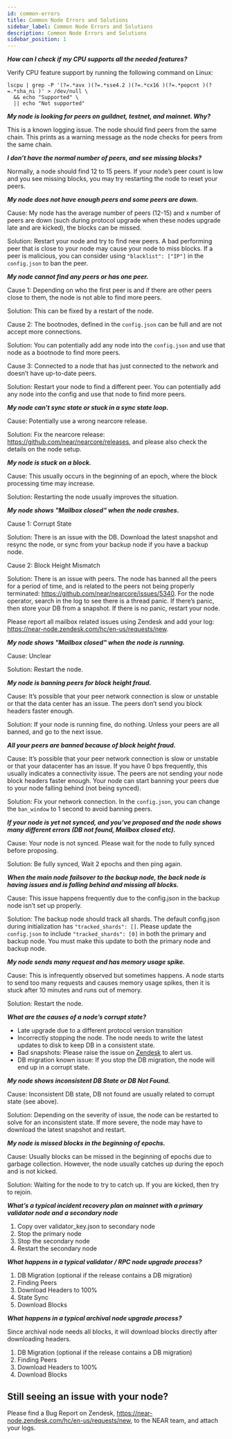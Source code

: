 ```yaml
---
id: common-errors
title: Common Node Errors and Solutions
sidebar_label: Common Node Errors and Solutions
description: Common Node Errors and Solutions
sidebar_position: 1
---
```


***How can I check if my CPU supports all the needed features?***

Verify CPU feature support by running the following command on Linux:

```
lscpu | grep -P '(?=.*avx )(?=.*sse4.2 )(?=.*cx16 )(?=.*popcnt )(?=.*sha_ni )' > /dev/null \
  && echo "Supported" \
  || echo "Not supported"
```

***My node is looking for peers on guildnet, testnet, and mainnet. Why?***

This is a known logging issue. The node should find peers from the same chain. This prints as a warning message as the node checks for peers from the same chain.

***I don’t have the normal number of peers, and see missing blocks?***

Normally, a node should find 12 to 15 peers. If your node’s peer count is low and you see missing blocks, you may try restarting the node to reset your peers.

***My node does not have enough peers and some peers are down.***

Cause: My node has the average number of peers (12-15) and x number of peers are down (such during protocol upgrade when these nodes upgrade late and are kicked), the blocks can be missed.

Solution:
Restart your node and try to find new peers. A bad performing peer that is close to your node may cause your node to miss blocks. If a peer is malicious, you can consider using `"blacklist": ["IP"]` in the `config.json` to ban the peer.


***My node cannot find any peers or has one peer.***

Cause 1: Depending on who the first peer is and if there are other peers close to them, the node is not able to find more peers.

Solution: This can be fixed by a restart of the node.

Cause 2: The bootnodes, defined in the `config.json` can be full and are not accept more connections.

Solution: You can potentially add any node into the `config.json` and use that node as a bootnode to find more peers.

Cause 3: Connected to a node that has just connected to the network and doesn’t have up-to-date peers.

Solution: Restart your node to find a different peer. You can potentially add any node into the config and use that node to find more peers.


***My node can't sync state or stuck in a sync state loop.***

Cause: Potentially use a wrong nearcore release.

Solution: Fix the nearcore release: https://github.com/near/nearcore/releases, and please also check the details on the node setup.

***My node is stuck on a block.***

Cause: This usually occurs in the beginning of an epoch, where the block processing time may increase.

Solution: Restarting the node usually improves the situation.

***My node shows "Mailbox closed" when the node crashes.***

Cause 1: Corrupt State

Solution: There is an issue with the DB. Download the latest snapshot and resync the node, or sync from your backup node if you have a backup node.

Cause 2: Block Height Mismatch

Solution: There is an issue with peers. The node has banned all the peers for a period of time, and is related to the peers not being properly terminated: https://github.com/near/nearcore/issues/5340. For the node operator, search in the log to see there is a thread panic.  If there’s panic, then store your DB from a snapshot. If there is no panic, restart your node.

Please report all mailbox related issues using Zendesk and add your log: https://near-node.zendesk.com/hc/en-us/requests/new.


***My node shows "Mailbox closed" when the node is running.***

Cause: Unclear

Solution: Restart the node.

***My node is banning peers for block height fraud.***

Cause: It’s possible that your peer network connection is slow or unstable or that the data center has an issue. The peers don’t send you block headers faster enough.

Solution: If your node is running fine, do nothing. Unless your peers are all banned, and go to the next issue.


***All your peers are banned because of block height fraud.***

Cause: It’s possible that your peer network connection is slow or unstable or that your datacenter has an issue. If you have 0 bps frequently, this usually indicates a connectivity issue.
The peers are not sending your node block headers faster enough. Your node can start banning your peers due to your node falling behind (not being synced).

Solution: Fix your network connection. In the `config.json`, you can change the `ban_window` to 1 second to avoid banning peers.

***If your node is yet not synced, and you’ve proposed and the node shows many different errors (DB not found, Mailbox closed etc).***

Cause: Your node is not synced. Please wait for the node to fully synced before proposing.

Solution: Be fully synced, Wait 2 epochs and then ping again.


***When the main node failsover to the backup node, the back node is having issues and is falling behind and missing all blocks.***

Cause: This issue happens frequently due to the config.json in the backup node isn’t set up properly.

Solution: The backup node should track all shards. The default config.json during initialization has `"tracked_shards": []`. Please update the `config.json` to include `"tracked_shards": [0]` in both the primary and backup node. You must make this update to both the primary node and backup node.


***My node sends many request and has memory usage spike.***

Cause: This is infrequently observed but sometimes happens. A node starts to send too many requests and causes memory usage spikes, then it is stuck after 10 minutes and runs out of memory.

Solution: Restart the node.

***What are the causes of a node’s corrupt state?***

- Late upgrade due to a different protocol version transition
- Incorrectly stopping the node. The node needs to write the latest updates to disk to keep DB in a consistent state.
- Bad snapshots: Please raise the issue on [Zendesk](https://near-node.zendesk.com/hc/en-us/requests/new) to alert us.
- DB migration known issue: If you stop the DB migration, the node will end up in a corrupt state.

***My node shows inconsistent DB State or DB Not Found.***

Cause: Inconsistent DB state, DB not found are usually related to corrupt state (see above).

Solution: Depending on the severity of issue, the node can be restarted to solve for an inconsistent state. If more severe, the node may have to download the latest snapshot and restart.


***My node is missed blocks in the beginning of epochs.***

Cause: Usually blocks can be missed in the beginning of epochs due to garbage collection. However, the node usually catches up during the epoch and is not kicked.

Solution: Waiting for the node to try to catch up. If you are kicked, then try to rejoin.

***What’s a typical incident recovery plan on mainnet with a primary validator node and a secondary node***

1. Copy over validator_key.json to secondary node
2. Stop the primary node
3. Stop the secondary node
4. Restart the secondary node


***What happens in a typical validator / RPC node upgrade process?***

1. DB Migration (optional if the release contains a DB migration)
2. Finding Peers
3. Download Headers to 100%
4. State Sync
5. Download Blocks

***What happens in a typical archival node upgrade process?***

Since archival node needs all blocks, it will download blocks directly after downloading headers.

1. DB Migration (optional if the release contains a DB migration)
2. Finding Peers
3. Download Headers to 100%
4. Download Blocks


## Still seeing an issue with your node?
Please find a Bug Report on Zendesk, https://near-node.zendesk.com/hc/en-us/requests/new, to the NEAR team, and attach your logs.
